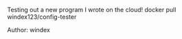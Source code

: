 Testing out a new program I wrote on the cloud! docker pull windex123/config-tester

Author: windex
